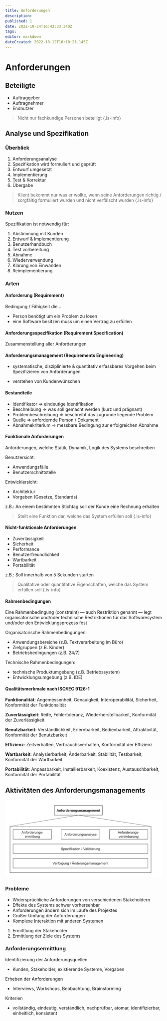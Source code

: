 ```yaml
---
title: Anforderungen
description:
published: 1
date: 2022-10-24T16:43:33.340Z
tags:
editor: markdown
dateCreated: 2022-10-12T16:10:21.145Z
---
```


# Anforderungen

## Beteiligte

-   Auftraggeber
-   Auftragnehmer
-   Endnutzer

> Nicht nur fachkundige Personen beteiligt
> {.is-info}

## Analyse und Spezifikation

### Überblick

1. Anforderungsanalyse
1. Spezifikation wird formuliert und geprüft
1. Entwurf umgesetzt
1. Implementierung
1. Test & Korrektur
1. Übergabe

> Klient bekommt nur was er wollte, wenn seine Anforderungen richtig / sorgfältig formuliert wurden und nicht verfälscht wurden
> {.is-info}

### Nutzen

Spezifikation ist notwendig für:

1. Abstimmung mit Kunden
1. Entwurf & Implementierung
1. Benutzerhandbuch
1. Test vorbereitung
1. Abnahme
1. Wiederverwendung
1. Klärung von Einwänden
1. Reimplementierung

### Arten

#### Anforderung (Requirement)

Bedingung / Fähigkeit die...

-   Person benötigt um ein Problem zu lösen
-   eine Software besitzen muss um einen Vertrag zu erfüllen

#### Anforderungsspezifikation (Requirement Specification)

Zusammenstellung aller Anforderungen

#### Anforderungsmanagement (Requirements Engineering)

-   systematische, disziplinierte & quantitativ erfassbares Vorgehen beim Spezifizieren von Anforderungen

-   verstehen von Kundenwünschen

#### Bestandteile

-   Identifikator => eindeutige Identifikation
-   Beschreibung => was soll gemacht werden (kurz und prägnant)
-   Problembeschreibung => beschreibt das zugrunde liegende Problem
-   Quelle => anfordernde Person / Dokument
-   Abnahmekriterium => messbare Bedingung zur erfolgreichen Abnahme

#### Funktionale Anforderungen

Anforderungen, welche Statik, Dynamik, Logik des Systems beschreiben

Benutzersicht:

-   Anwendungsfälle
-   Benutzerschnittstelle

Entwicklersicht:

-   Architektur
-   Vorgaben (Gesetze, Standards)

z.B.:
An einem bestimmten Stichtag soll der Kunde eine Rechnung erhalten

> Stellt eine Funktion dar, welche das System erfüllen soll
> {.is-info}

#### Nicht-funktionale Anforderungen

-   Zuverlässigkeit
-   Sicherheit
-   Performance
-   Benutzerfreundlichkeit
-   Wartbarkeit
-   Portabilität

z.B.:
Soll innerhalb von 5 Sekunden starten

> Qualitative oder quantitative Eigenschaften, welche das System erfüllen soll
> {.is-info}

#### Rahmenbedingungen

Eine Rahmenbedingung (constraint) — auch Restriktion genannt — legt
organisatorische und/oder technische Restriktionen für das Softwaresystem
und/oder den Entwicklungsprozess fest

Organisatorische Rahmenbedingungen:

-   Anwendungsbereiche (z.B. Textverarbeitung im Büro)
-   Zielgruppen (z.B. Kinder)
-   Betriebsbedingungen (z.B. 24/7)

Technische Rahmenbedingungen:

-   technische Produktumgebung (z.B. Betriebssystem)
-   Entwicklungsumgebung (z.B. IDE)

#### Qualitätsmerkmale nach ISO/IEC 9126-1

**Funktionalität**: Angemessenheit, Genauigkeit, Interoperabilität, Sicherheit, Konformität der Funktionalität

**Zuverlässigkeit**: Reife, Fehlertoleranz, Wiederherstellbarkeit, Konformität der Zuverlässigkeit

**Benutzbarkeit**: Verständlichkeit, Erlernbarkeit, Bedienbarkeit, Attraktivität, Konformität der Benutzbarkeit

**Effizienz**: Zeitverhalten, Verbrauchsverhalten, Konformität der Effizienz

**Wartbarkeit**: Analysierbarkeit, Änderbarkeit, Stabilität, Testbarkeit, Konformität der Wartbarkeit

**Portabilität**: Anpassbarkeit, Installierbarkeit, Koexistenz, Austauschbarkeit, Konformität der Portabilität

## Aktivitäten des Anforderungsmanagements

![](anforderungsmanagment_haus_des_nikolaus.png)

### Probleme

-   Widersprüchliche Anforderungen von verschiedenen Stakeholdern
-   Effekte des Systems schwer vorhersehbar
-   Anforderungen ändern sich im Laufe des Projektes
-   Großer Umfang der Anforderungen
-   Komplexe Interaktion mit anderen Systemen

1. Ermittlung der Stakeholder
1. Ermittlung der Ziele des Systems

### Anforderungsermittlung

Identifizierung der Anforderungsquellen

-   Kunden, Stakeholder, existierende Systeme, Vorgaben

Erheben der Anforderungen

-   Interviews, Workshops, Beobachtung, Brainstorming

Kriterien

-   vollständig, eindeutig, verständlich, nachprüfbar, atomar, identifizierbar, einheitlich, konsistent
